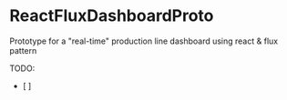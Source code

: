 # ReactFluxDashboardProto
Prototype for a "real-time" production line dashboard using react &amp; flux pattern

TODO:
- [ ]
